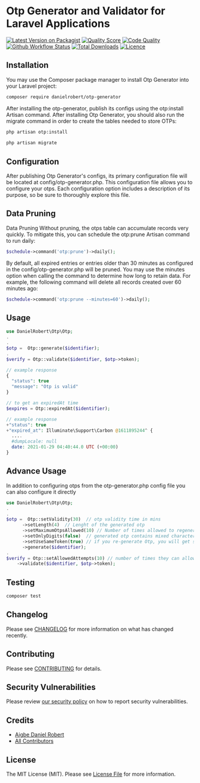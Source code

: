 # Otp Generator and Validator for Laravel Applications

[![Latest Version on Packagist](https://img.shields.io/packagist/v/danielrobert/otp-generator?style=for-the-badge)](https://packagist.org/packages/danielrobert1otp-generator)
[![Quality Score](https://img.shields.io/scrutinizer/quality/g/danielrobert1/otp-generator/master?style=for-the-badge)](https://scrutinizer-ci.com/g/danielrobert1/otp-generator/)
[![Code Quality](https://img.shields.io/codefactor/grade/github/danielrobert1/otp-generator?style=for-the-badge)](https://www.codefactor.io/repository/github/danielrobert1/otp-generator)
[![Github Workflow Status](https://img.shields.io/github/actions/workflow/status/danielrobert1/otp-generator/run-tests.yml?branch=master&style=for-the-badge)](https://github.com/danielrobert1/otp-generator/actions/workflows/run-tests.yml)
[![Total Downloads](https://img.shields.io/packagist/dt/danielrobert/otp-generator?style=for-the-badge)](https://packagist.org/packages/danielrobert/otp-generator)
[![Licence](https://img.shields.io/packagist/l/danielrobert/otp-generator?style=for-the-badge)](https://packagist.org/packages/danielrobert/otp-generator)



## Installation

You may use the Composer package manager to install Otp Generator into your Laravel project:

```bash
composer require danielrobert/otp-generator
```

After installing the otp-generator, publish its configs using the otp:install Artisan command. After installing Otp Generator, you should also run the migrate command in order to create the tables needed to store OTPs:

```bash
php artisan otp:install
 
php artisan migrate
```


## Configuration

After publishing Otp Generator's configs, its primary configuration file will be located at config/otp-generator.php. This configuration file allows you to configure your otps. Each configuration option includes a description of its purpose, so be sure to thoroughly explore this file.


## Data Pruning

Data Pruning
Without pruning, the otps table can accumulate records very quickly. To mitigate this, you can schedule the otp:prune Artisan command to run daily:

```php
$schedule->command('otp:prune')->daily();
```

By default, all expired entries or entries older than 30 minutes as configured in the config/otp-generator.php will be pruned. You may use the minutes option when calling the command to determine how long to retain data. For example, the following command will delete all records created over 60 minutes ago:

```php
$schedule->command('otp:prune --minutes=60')->daily();
```

## Usage

```php
use DanielRobert\Otp\Otp;
.
.
$otp =  Otp::generate($identifier);
.
$verify = Otp::validate($identifier, $otp->token);

// example response
{
  "status": true
  "message": "Otp is valid"
}

// to get an expiredAt time
$expires = Otp::expiredAt($identifier);

// example response 
+"status": true
+"expired_at": Illuminate\Support\Carbon @1611895244^ {
  ....
  #dumpLocale: null
  date: 2021-01-29 04:40:44.0 UTC (+00:00)
}

```

## Advance Usage

In addition to configuring otps from the otp-generator.php config file you can also configure it directly

```php
use DanielRobert\Otp\Otp;
.
.
$otp =  Otp::setValidity(30)  // otp validity time in mins
      ->setLength(4)  // Lenght of the generated otp
      ->setMaximumOtpsAllowed(10) // Number of times allowed to regenerate otps
      ->setOnlyDigits(false)  // generated otp contains mixed characters ex:ad2312
      ->setUseSameToken(true) // if you re-generate Otp, you will get same token
      ->generate($identifier);
.
$verify = Otp::setAllowedAttempts(10) // number of times they can allow to attempt with wrong token
    ->validate($identifier, $otp->token);

```

## Testing

```bash
composer test
```

## Changelog

Please see [CHANGELOG](CHANGELOG.md) for more information on what has changed recently.

## Contributing

Please see [CONTRIBUTING](.github/CONTRIBUTING.md) for details.

## Security Vulnerabilities

Please review [our security policy](../../security/policy) on how to report security vulnerabilities.

## Credits

-   [Aigbe Daniel Robert](https://github.com/danielrobert1)
-   [All Contributors](../../contributors)

## License

The MIT License (MIT). Please see [License File](LICENSE.md) for more information.
